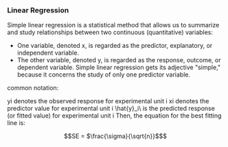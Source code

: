 ### Linear Regression
Simple linear regression is a statistical method that allows us to summarize and study relationships between two continuous (quantitative) variables:
- One variable, denoted x, is regarded as the predictor, explanatory, or independent variable.
- The other variable, denoted y, is regarded as the response, outcome, or dependent variable.
Simple linear regression gets its adjective "simple," because it concerns the study of only one predictor variable.  

common notation:

yi denotes the observed response for experimental unit i
xi denotes the predictor value for experimental unit i
\hat{y}_i\\ is the predicted response (or fitted value) for experimental unit i
Then, the equation for the best fitting line is:
```math
SE = $\frac{\sigma}{\sqrt{n}}$
```
